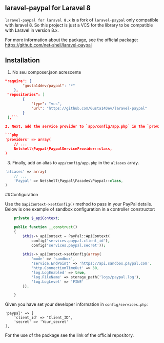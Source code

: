 ## laravel-paypal for Laravel 8

`laravel-paypal for laravel 8.x` is a fork of `laravel-paypal` only compatible with laravel 8. So this project is just a VCS for the library to be compatible with Laravel in version 8.x.

For more information about the package, see the official package: https://github.com/net-shell/laravel-paypal 

## Installation

1. No seu composer.json acrescente
```json
"require": {
        "gusta14dev/paypal": "*"
    },
 "repositories": [
        {
            "type": "vcs",
            "url": "https://github.com/Gusta14Dev/laravel-paypal"
        }
 ],```

2. Next, add the service provider to `app/config/app.php` in the `providers` array.

```php
'providers' => array(
    // ...
    Netshell\Paypal\PaypalServiceProvider::class,
)
```

3. Finally, add an alias to `app/config/app.php` in the `aliases` array.

```php
'aliases' => array(
    // ...
    'Paypal' => Netshell\Paypal\Facades\Paypal::class,
)
```
##Configuration

Use the `$apiContext->setConfig()` method to pass in your PayPal details.
Below is one example of sandbox configuration in a controller constructor:
```php
    private $_apiContext;

    public function __construct()
    {
        $this->_apiContext = PayPal::ApiContext(
            config('services.paypal.client_id'),
            config('services.paypal.secret'));
		
		$this->_apiContext->setConfig(array(
			'mode' => 'sandbox',
			'service.EndPoint' => 'https://api.sandbox.paypal.com',
			'http.ConnectionTimeOut' => 30,
			'log.LogEnabled' => true,
			'log.FileName' => storage_path('logs/paypal.log'),
			'log.LogLevel' => 'FINE'
		));

    }

```

Given you have set your developer information in `config/services.php`:
```
'paypal' => [
	'client_id' => 'Client_ID',
	'secret' => 'Your_secret'
],

```
For the use of the package see the link of the official repository.

